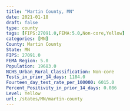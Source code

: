 ```yaml
---
title: "Martin County, MN"
date: 2021-01-18
draft: false
type: county
tags: [FIPS:27091.0,FEMA:5.0,Non-core,Yellow]
categories: [MN]
County: Martin County
State: MN
FIPS: 27091.0
FEMA_Region: 5.0
Population: 19683.0
NCHS_Urban_Rural_Classification: Non-core
Tests_in_prior_14_days: 1184.0
Fourteen_day_test_rate_per_100000: 6015.0
Percent_Positivity_in_prior_14_days: 0.086
Level: Yellow
url: /states/MN/martin-county
---
```



